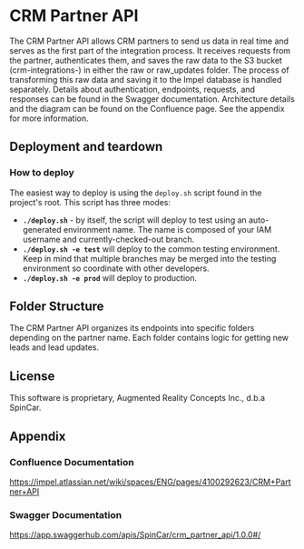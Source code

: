 # CRM Partner API

The CRM Partner API allows CRM partners to send us data in real time and serves as the first part of the integration process. It receives requests from the partner, authenticates them, and saves the raw data to the S3 bucket (crm-integrations-<env>) in either the raw or raw_updates folder. The process of transforming this raw data and saving it to the Impel database is handled separately. Details about authentication, endpoints, requests, and responses can be found in the Swagger documentation. Architecture details and the diagram can be found on the Confluence page. See the appendix for more information.

## Deployment and teardown

### How to deploy

The easiest way to deploy is using the `deploy.sh` script found in the project's root. This script has three modes:

* **`./deploy.sh`** - by itself, the script will deploy to test using an auto-generated environment name.
The name is composed of your IAM username and currently-checked-out branch.
* **`./deploy.sh -e test`** will deploy to the common testing environment. Keep in mind that multiple branches may be merged into the testing environment so coordinate with other developers.
* **`./deploy.sh -e prod`** will deploy to production.

## Folder Structure

The CRM Partner API organizes its endpoints into specific folders depending on the partner name. Each folder contains logic for getting new leads and lead updates. 

## License

This software is proprietary, Augmented Reality Concepts Inc., d.b.a SpinCar.

## Appendix

### Confluence Documentation
https://impel.atlassian.net/wiki/spaces/ENG/pages/4100292623/CRM+Partner+API

### Swagger Documentation
https://app.swaggerhub.com/apis/SpinCar/crm_partner_api/1.0.0#/

